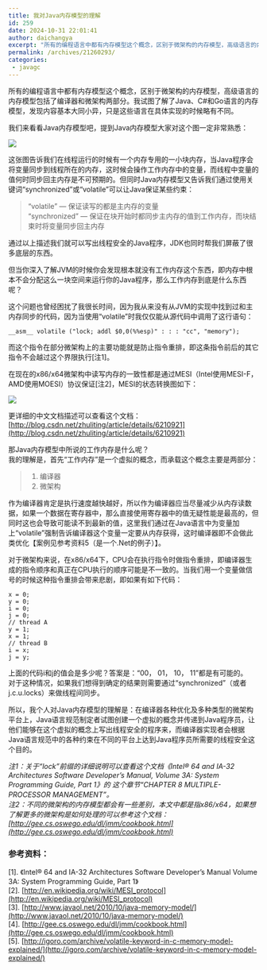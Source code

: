 ```yaml
---
title: 我对Java内存模型的理解
id: 259
date: 2024-10-31 22:01:41
author: daichangya
excerpt: "所有的编程语言中都有内存模型这个概念，区别于微架构的内存模型，高级语言的内存模型包括了编译器和微架构两部分。我试图了解了Java、C#和Go语言的内存模型，发现内容基本大同小异，只是这些语言在具体实现的时候略有不同。所有的编程语言中都有内存模型这个概念，区别于微架构的内存模型，高级语言的内存模型包括了编译器和微架构两"
permalink: /archives/21260293/
categories:
 - javagc
---
```


所有的编程语言中都有内存模型这个概念，区别于微架构的内存模型，高级语言的内存模型包括了编译器和微架构两部分。我试图了解了Java、C#和Go语言的内存模型，发现内容基本大同小异，只是这些语言在具体实现的时候略有不同。

我们来看看Java内存模型吧，提到Java内存模型大家对这个图一定非常熟悉：

[![](http://ifeve.com/wp-content/uploads/2013/02/jmm.png)](http://ifeve.com/wp-content/uploads/2013/02/jmm.png)

这张图告诉我们在线程运行的时候有一个内存专用的一小块内存，当Java程序会将变量同步到线程所在的内存，这时候会操作工作内存中的变量，而线程中变量的值何时同步回主内存是不可预期的。但同时Java内存模型又告诉我们通过使用关键词“synchronized”或“volatile”可以让Java保证某些约束：

> “volatile” — 保证读写的都是主内存的变量  
> “synchronized” — 保证在块开始时都同步主内存的值到工作内存，而块结束时将变量同步回主内存

通过以上描述我们就可以写出线程安全的Java程序，JDK也同时帮我们屏蔽了很多底层的东西。

但当你深入了解JVM的时候你会发现根本就没有工作内存这个东西，即内存中根本不会分配这么一块空间来运行你的Java程序，那么工作内存到底是什么东西呢？

这个问题也曾经困扰了我很长时间，因为我从来没有从JVM的实现中找到过和主内存同步的代码，因为当使用“volatile”时我仅仅能从源代码中调用了这行语句：

```
__asm__ volatile ("lock; addl $0,0(%%esp)" : : : "cc", "memory");
```
而这个指令在部分微架构上的主要功能就是防止指令重排，即这条指令前后的其它指令不会越过这个界限执行\[注1\]。

在现在的x86/x64微架构中读写内存的一致性都是通过MESI（Intel使用MESI-F，AMD使用MOESI）协议保证\[注2\]，MESI的状态转换图如下：

[![](http://ifeve.com/wp-content/uploads/2013/02/mesi.jpg)](http://ifeve.com/wp-content/uploads/2013/02/mesi.jpg)

更详细的中文文档描述可以查看这个文档：[http://blog.csdn.net/zhuliting/article/details/6210921](http://blog.csdn.net/zhuliting/article/details/6210921)

那Java内存模型中所说的工作内存是什么呢？  
我的理解是，首先“工作内存”是一个虚拟的概念，而承载这个概念主要是两部分：

> 1. 编译器  
> 2. 微架构

作为编译器肯定是执行速度越快越好，所以作为编译器应当尽量减少从内存读数据，如果一个数据在寄存器中，那么直接使用寄存器中的值无疑性能是最高的，但同时这也会导致可能读不到最新的值，这里我们通过在Java语言中为变量加上“volatile”强制告诉编译器这个变量一定要从内存获得，这时编译器即不会做此类优化【案例见参考资料5（是一个.Net的例子）】。

对于微架构来说，在x86/x64下，CPU会在执行指令时做指令重排，即编译器生成的指令顺序和真正在CPU执行的顺序可能是不一致的。当我们用一个变量做信号的时候这种指令重排会带来悲剧，即如果有如下代码：

```
x = 0;
y = 0;
i = 0;
j = 0;
// thread A
y = 1;
x = 1;
// thread B
i = x;
j = y;
```

上面的代码i和j的值会是多少呢？答案是：“00， 01， 10， 11”都是有可能的。  
对于这种情况，如果我们想得到确定的结果则需要通过“synchronized”（或者j.c.u.locks）来做线程间同步。

所以，我个人对Java内存模型的理解是：在编译器各种优化及多种类型的微架构平台上，Java语言规范制定者试图创建一个虚拟的概念并传递到Java程序员，让他们能够在这个虚拟的概念上写出线程安全的程序来，而编译器实现者会根据Java语言规范中的各种约束在不同的平台上达到Java程序员所需要的线程安全这个目的。

*注1：关于“lock”前缀的详细说明可以查看这个文档《Intel® 64 and IA-32 Architectures Software Developer’s Manual, Volume 3A: System Programming Guide, Part 1》的 这个章节“CHAPTER 8 MULTIPLE-PROCESSOR MANAGEMENT”。*  
*注2：不同的微架构的内存模型都会有一些差别，本文中都是指x86/x64，如果想了解更多的微架构是如何处理的可以参考这个文档：[http://gee.cs.oswego.edu/dl/jmm/cookbook.html](http://gee.cs.oswego.edu/dl/jmm/cookbook.html)*

### 参考资料：

\[1\]. 《Intel® 64 and IA-32 Architectures Software Developer’s Manual Volume 3A: System Programming Guide, Part 1》  
\[2\]. [http://en.wikipedia.org/wiki/MESI_protocol](http://en.wikipedia.org/wiki/MESI_protocol)  
\[3\]. [http://www.javaol.net/2010/10/java-memory-model/](http://www.javaol.net/2010/10/java-memory-model/)  
\[4\]. [http://gee.cs.oswego.edu/dl/jmm/cookbook.html](http://gee.cs.oswego.edu/dl/jmm/cookbook.html)  
\[5\]. [http://igoro.com/archive/volatile-keyword-in-c-memory-model-explained/](http://igoro.com/archive/volatile-keyword-in-c-memory-model-explained/)